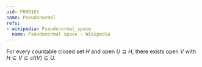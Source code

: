 ```yaml
---
uid: P000165
name: Pseudonormal
refs:
- wikipedia: Pseudonormal_space
  name: Pseudonormal space - Wikipedia
---
```


For every countable closed set $H$ and open $U\supseteq H$,
there exists open $V$ with $H\subseteq V\subseteq cl(V)\subseteq U$.
